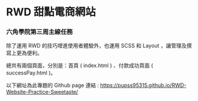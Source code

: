 # RWD 甜點電商網站

### 六角學院第三周主線任務

除了運用 RWD 的技巧增進使用者體驗外，也運用 SCSS 和 Layout ，讓管理及撰寫上更為便利。 

總共有兩個頁面，分別是：首頁 ( index.html ) 、付款成功頁面 ( successPay.html )。 

以下網址為此專題的 Github page 連結 : https://pupss95315.github.io/RWD-Website-Practice-Sweetaste/
 
